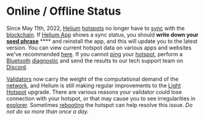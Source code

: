 # Online / Offline Status

Since May 11th, 2022, [Helium](../../helium-glossary.md#helium) [hotspots](../../helium-glossary.md#hotspot) no longer have to [sync](../../helium-glossary.md#sync) with the [blockchain](../../helium-glossary.md#helium-blockchain). If [Helium App](../../helium-glossary.md#helium-app) shows a sync status, you should **write down your** [**seed phrase**](../../helium-glossary.md#seed-phrase) **** and reinstall the app, and this will update you to the latest version. You can view current hotspot data on various apps and websites we've recommended [here](../faqs/resources.md). If you cannot [ping](../../helium-glossary.md#ping) your [hotspot](../../helium-glossary.md#hotspot), perform a [Bluetooth](../../helium-glossary.md#bluetooth) [diagnostic](../../helium-glossary.md#diagnostic) and send the results to our tech support team on [Discord](../../helium-glossary.md#discord).

[Validators](../../helium-glossary.md#validator) now carry the weight of the computational demand of the [network](../../helium-glossary.md#helium), and Helium is still making regular improvements to the [Light Hotspot](../../helium-glossary.md#light-hotspots) upgrade. There are various reasons your validator could lose connection with your hotspot, or that may cause you to see irregularities in [explorer](../../helium-glossary.md#helium-explore). Sometimes [rebooting](../../helium-glossary.md#reboot) the hotspot can help resolve this issue. _Do not do so more than once a day._
